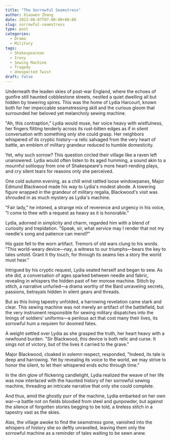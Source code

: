 ```yaml
---
title: "The Sorrowful Seamstress"
author: Xiaowen Zhang
date: 2023-08-07T07:00:00+08:00
slug: sorrowful-seamstress
type: post
categories:
  - Drama
  - Military
tags:
  - Shakespearean
  - Irony
  - Sewing Machine
  - Tragedy
  - Unexpected Twist
draft: false
---
```


Underneath the leaden skies of post-war England, where the echoes of gunfire still haunted cobblestone streets, nestled a quiet dwelling all but hidden by towering spires. This was the home of Lydia Harcourt, known both for her impeccable seamstressing skill and the curious gloom that surrounded her beloved yet melancholy sewing machine.

"Ah, this contraption," Lydia would muse, her voice heavy with wistfulness, her fingers flitting tenderly across its rust-bitten edges as if in silent conversation with something only she could grasp. Her neighbors whispered of its cryptic history—a relic salvaged from the very heart of battle, an emblem of military grandeur reduced to humble domesticity.

Yet, why such sorrow? This question circled their village like a raven left unanswered. Lydia would often listen to its aged humming, a sound akin to a mournful soliloquy from one of Shakespeare's more heart-rending plays, and cry silent tears for reasons only she perceived.

One cold autumn evening, as a chill wind rattled loose windowpanes, Major Edmund Blackwood made his way to Lydia's modest abode. A towering figure wrapped in the grandeur of military regalia, Blackwood's visit was shrouded in as much mystery as Lydia's machine. 

"Fair lady," he intoned, a strange mix of reverence and urgency in his voice, "I come to thee with a request as heavy as it is honorable."

Lydia, adorned in simplicity and charm, regarded him with a blend of curiosity and trepidation. "Speak, sir, what service may I render that not my needle's song and patience can mend?"

His gaze fell to the worn artifact. Tremors of old wars clung to his words. "This world-weary device—nay, a witness to our triumphs—bears the key to tales untold. Grant it thy touch, for through its seams lies a story the world must hear." 

Intrigued by his cryptic request, Lydia seated herself and began to sew. As she did, a conversation of ages sparked between needle and fabric, revealing in whispers the hidden past of her morose machine. Stitch by stitch, a narrative unfurled—a drama worthy of the Bard unraveling secrets, passions, betrayals hidden in silent gears and threads.

But as this living tapestry unfolded, a harrowing revelation came stark and clear. This sewing machine was not merely an artifact of the battlefield, but the very instrument responsible for sewing military dispatches into the linings of soldiers’ uniforms—a perilous act that cost many their lives, its sorrowful hum a requiem for doomed fates. 

A weight settled over Lydia as she grasped the truth, her heart heavy with a newfound burden. "Sir Blackwood, this device is both relic and curse. It sings not of victory, but of the lives it carried to the grave."

Major Blackwood, cloaked in solemn respect, responded, "Indeed, its tale is deep and harrowing. Yet by revealing its voice to the world, we may strive to honor the silent, to let their whispered ends echo through time."

In the dim glow of flickering candlelight, Lydia realized the weave of her life was now interlaced with the haunted history of her sorrowful sewing machine, threading an intricate narrative that only she could complete.

And thus, amid the ghostly purr of the machine, Lydia embarked on her own war—a battle not on fields bloodied from steel and gunpowder, but against the silence of forgotten stories begging to be told, a tireless stitch in a tapestry vast as the skies.

Alas, the village awoke to find the seamstress gone, vanished into the whispers of history she so deftly unravelled, leaving them only the sorrowful machine as a reminder of tales waiting to be sewn anew.